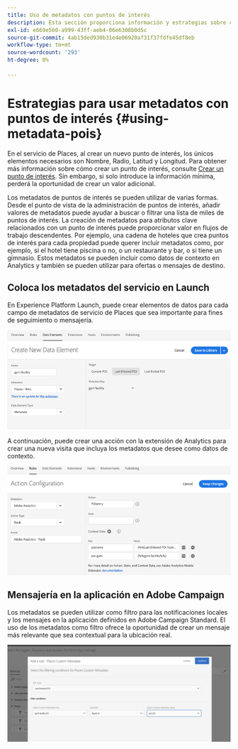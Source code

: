 ```yaml
---
title: Uso de metadatos con puntos de interés
description: Esta sección proporciona información y estrategias sobre cómo utilizar los metadatos con los puntos de interés.
exl-id: e669e560-a999-43ff-aeb4-06e6308b0d5c
source-git-commit: 4ab15ded930b31e4e06920af31f37fdfe45df8eb
workflow-type: tm+mt
source-wordcount: '293'
ht-degree: 0%

---
```


# Estrategias para usar metadatos con puntos de interés {#using-metadata-pois}

En el servicio de Places, al crear un nuevo punto de interés, los únicos elementos necesarios son Nombre, Radio, Latitud y Longitud. Para obtener más información sobre cómo crear un punto de interés, consulte [Crear un punto de interés](/help/poi-mgmt-ui/create-a-poi-ui.md). Sin embargo, si solo introduce la información mínima, perderá la oportunidad de crear un valor adicional.

Los metadatos de puntos de interés se pueden utilizar de varias formas. Desde el punto de vista de la administración de puntos de interés, añadir valores de metadatos puede ayudar a buscar o filtrar una lista de miles de puntos de interés. La creación de metadatos para atributos clave relacionados con un punto de interés puede proporcionar valor en flujos de trabajo descendentes. Por ejemplo, una cadena de hoteles que crea puntos de interés para cada propiedad puede querer incluir metadatos como, por ejemplo, si el hotel tiene piscina o no, o un restaurante y bar, o si tiene un gimnasio. Estos metadatos se pueden incluir como datos de contexto en Analytics y también se pueden utilizar para ofertas o mensajes de destino.

## Coloca los metadatos del servicio en Launch

En Experience Platform Launch, puede crear elementos de datos para cada campo de metadatos de servicio de Places que sea importante para fines de seguimiento o mensajería.

![elemento de datos para el gimnasio](/help/assets/gymfacility.png)

A continuación, puede crear una acción con la extensión de Analytics para crear una nueva visita que incluya los metadatos que desee como datos de contexto.

![acción para el gimnasio](/help/assets/Analytics-gym.png)

## Mensajería en la aplicación en Adobe Campaign

Los metadatos se pueden utilizar como filtro para las notificaciones locales y los mensajes en la aplicación definidos en Adobe Campaign Standard. El uso de los metadatos como filtro ofrece la oportunidad de crear un mensaje más relevante que sea contextual para la ubicación real.

![filtrado de notificaciones locales y mensajes en la aplicación en ACS](/help/assets/ACS_gym_metadata.png)
